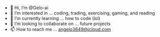 - 👋 Hi, I’m @Gelo-ai
- 👀 I’m interested in ... coding, trading, exercising, gaming, and reading
- 🌱 I’m currently learning ... how to code (lol)
- 💞️ I’m looking to collaborate on ... future projects
- 📫 How to reach me ... angelo3649@icloud.com

<!---
Gelo-ai/Gelo-ai is a ✨ special ✨ repository because its `README.md` (this file) appears on your GitHub profile.
You can click the Preview link to take a look at your changes.
--->
